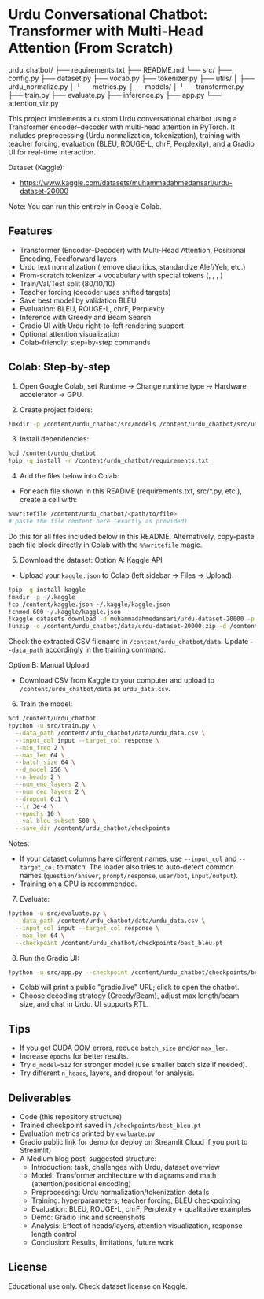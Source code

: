 # Urdu Conversational Chatbot: Transformer with Multi-Head Attention (From Scratch)

urdu_chatbot/
├── requirements.txt
├── README.md
└── src/
    ├── config.py
    ├── dataset.py
    ├── vocab.py
    ├── tokenizer.py
    ├── utils/
    │   ├── urdu_normalize.py
    │   └── metrics.py
    ├── models/
    │   └── transformer.py
    ├── train.py
    ├── evaluate.py
    ├── inference.py
    ├── app.py
    └── attention_viz.py


This project implements a custom Urdu conversational chatbot using a Transformer encoder–decoder with multi-head attention in PyTorch. It includes preprocessing (Urdu normalization, tokenization), training with teacher forcing, evaluation (BLEU, ROUGE-L, chrF, Perplexity), and a Gradio UI for real-time interaction.

Dataset (Kaggle):
- https://www.kaggle.com/datasets/muhammadahmedansari/urdu-dataset-20000

Note: You can run this entirely in Google Colab.

## Features
- Transformer (Encoder–Decoder) with Multi-Head Attention, Positional Encoding, Feedforward layers
- Urdu text normalization (remove diacritics, standardize Alef/Yeh, etc.)
- From-scratch tokenizer + vocabulary with special tokens (<pad>, <sos>, <eos>, <unk>)
- Train/Val/Test split (80/10/10)
- Teacher forcing (decoder uses shifted targets)
- Save best model by validation BLEU
- Evaluation: BLEU, ROUGE-L, chrF, Perplexity
- Inference with Greedy and Beam Search
- Gradio UI with Urdu right-to-left rendering support
- Optional attention visualization
- Colab-friendly: step-by-step commands

## Colab: Step-by-step

1) Open Google Colab, set Runtime → Change runtime type → Hardware accelerator → GPU.

2) Create project folders:
```bash
!mkdir -p /content/urdu_chatbot/src/models /content/urdu_chatbot/src/utils /content/urdu_chatbot/checkpoints /content/urdu_chatbot/data
```

3) Install dependencies:
```bash
%cd /content/urdu_chatbot
!pip -q install -r /content/urdu_chatbot/requirements.txt
```

4) Add the files below into Colab:
- For each file shown in this README (requirements.txt, src/*.py, etc.), create a cell with:
```bash
%%writefile /content/urdu_chatbot/<path/to/file>
# paste the file content here (exactly as provided)
```
Do this for all files included below in this README. Alternatively, copy-paste each file block directly in Colab with the `%%writefile` magic.

5) Download the dataset:
Option A: Kaggle API
- Upload your `kaggle.json` to Colab (left sidebar → Files → Upload).
```bash
!pip -q install kaggle
!mkdir -p ~/.kaggle
!cp /content/kaggle.json ~/.kaggle/kaggle.json
!chmod 600 ~/.kaggle/kaggle.json
!kaggle datasets download -d muhammadahmedansari/urdu-dataset-20000 -p /content/urdu_chatbot/data
!unzip -o /content/urdu_chatbot/data/urdu-dataset-20000.zip -d /content/urdu_chatbot/data
```
Check the extracted CSV filename in `/content/urdu_chatbot/data`. Update `--data_path` accordingly in the training command.

Option B: Manual Upload
- Download CSV from Kaggle to your computer and upload to `/content/urdu_chatbot/data` as `urdu_data.csv`.

6) Train the model:
```bash
%cd /content/urdu_chatbot
!python -u src/train.py \
  --data_path /content/urdu_chatbot/data/urdu_data.csv \
  --input_col input --target_col response \
  --min_freq 2 \
  --max_len 64 \
  --batch_size 64 \
  --d_model 256 \
  --n_heads 2 \
  --num_enc_layers 2 \
  --num_dec_layers 2 \
  --dropout 0.1 \
  --lr 3e-4 \
  --epochs 10 \
  --val_bleu_subset 500 \
  --save_dir /content/urdu_chatbot/checkpoints
```

Notes:
- If your dataset columns have different names, use `--input_col` and `--target_col` to match. The loader also tries to auto-detect common names (`question/answer`, `prompt/response`, `user/bot`, `input/output`).
- Training on a GPU is recommended.

7) Evaluate:
```bash
!python -u src/evaluate.py \
  --data_path /content/urdu_chatbot/data/urdu_data.csv \
  --input_col input --target_col response \
  --max_len 64 \
  --checkpoint /content/urdu_chatbot/checkpoints/best_bleu.pt
```

8) Run the Gradio UI:
```bash
!python -u src/app.py --checkpoint /content/urdu_chatbot/checkpoints/best_bleu.pt --share
```
- Colab will print a public "gradio.live" URL; click to open the chatbot.
- Choose decoding strategy (Greedy/Beam), adjust max length/beam size, and chat in Urdu. UI supports RTL.

## Tips
- If you get CUDA OOM errors, reduce `batch_size` and/or `max_len`.
- Increase `epochs` for better results.
- Try `d_model=512` for stronger model (use smaller batch size if needed).
- Try different `n_heads`, layers, and dropout for analysis.

## Deliverables
- Code (this repository structure)
- Trained checkpoint saved in `/checkpoints/best_bleu.pt`
- Evaluation metrics printed by `evaluate.py`
- Gradio public link for demo (or deploy on Streamlit Cloud if you port to Streamlit)
- A Medium blog post; suggested structure:
  - Introduction: task, challenges with Urdu, dataset overview
  - Model: Transformer architecture with diagrams and math (attention/positional encoding)
  - Preprocessing: Urdu normalization/tokenization details
  - Training: hyperparameters, teacher forcing, BLEU checkpointing
  - Evaluation: BLEU, ROUGE-L, chrF, Perplexity + qualitative examples
  - Demo: Gradio link and screenshots
  - Analysis: Effect of heads/layers, attention visualization, response length control
  - Conclusion: Results, limitations, future work

## License
Educational use only. Check dataset license on Kaggle.
